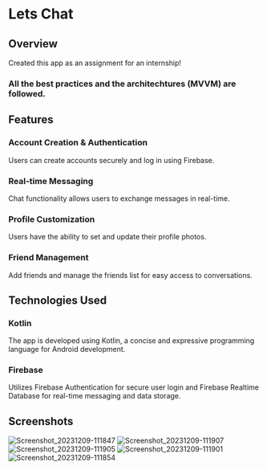 # Lets Chat

## Overview
Created this app as an assignment for an internship!
### All the best practices and the architechtures (MVVM) are followed.

## Features


### Account Creation & Authentication
Users can create accounts securely and log in using Firebase.
### Real-time Messaging
Chat functionality allows users to exchange messages in real-time.
### Profile Customization
Users have the ability to set and update their profile photos.
### Friend Management
Add friends and manage the friends list for easy access to conversations.

## Technologies Used

### Kotlin
The app is developed using Kotlin, a concise and expressive programming language for Android development.
### Firebase
Utilizes Firebase Authentication for secure user login and Firebase Realtime Database for real-time messaging and data storage.

## Screenshots

![Screenshot_20231209-111847](https://github.com/Ashrayyy/Lets-Chat/assets/101005702/9eeddc7c-b51c-4341-afc0-9faa36aa5241)
![Screenshot_20231209-111907](https://github.com/Ashrayyy/Lets-Chat/assets/101005702/fccb8544-aff1-4dbc-9c5b-c1c5562b9d07)
![Screenshot_20231209-111905](https://github.com/Ashrayyy/Lets-Chat/assets/101005702/08a639da-ab37-4bea-bcea-ace27c95ec08)
![Screenshot_20231209-111901](https://github.com/Ashrayyy/Lets-Chat/assets/101005702/87c709bf-9c97-4224-ab5f-310286c08c10)
![Screenshot_20231209-111854](https://github.com/Ashrayyy/Lets-Chat/assets/101005702/0aed37d8-86ba-4ff4-8aab-1b8811ef5d18)

